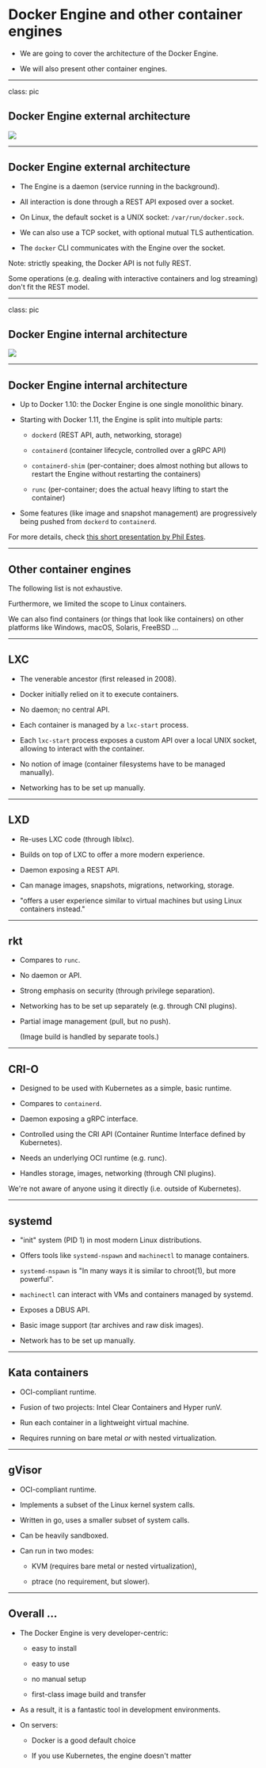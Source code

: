 # Docker Engine and other container engines

* We are going to cover the architecture of the Docker Engine.

* We will also present other container engines.

---

class: pic

## Docker Engine external architecture

![](images/docker-engine-architecture.svg)

---

## Docker Engine external architecture

* The Engine is a daemon (service running in the background).

* All interaction is done through a REST API exposed over a socket.

* On Linux, the default socket is a UNIX socket: `/var/run/docker.sock`.

* We can also use a TCP socket, with optional mutual TLS authentication.

* The `docker` CLI communicates with the Engine over the socket.

Note: strictly speaking, the Docker API is not fully REST.

Some operations (e.g. dealing with interactive containers
and log streaming) don't fit the REST model.
 
---

class: pic

## Docker Engine internal architecture

![](images/dockerd-and-containerd.png)

---

## Docker Engine internal architecture

* Up to Docker 1.10: the Docker Engine is one single monolithic binary.

* Starting with Docker 1.11, the Engine is split into multiple parts:

  - `dockerd` (REST API, auth, networking, storage)

  - `containerd` (container lifecycle, controlled over a gRPC API)

  - `containerd-shim` (per-container; does almost nothing but allows to restart the Engine without restarting the containers)

  - `runc` (per-container; does the actual heavy lifting to start the container)

* Some features (like image and snapshot management) are progressively being pushed from `dockerd` to `containerd`.

For more details, check [this short presentation by Phil Estes](https://www.slideshare.net/PhilEstes/diving-through-the-layers-investigating-runc-containerd-and-the-docker-engine-architecture).

---

## Other container engines

The following list is not exhaustive.

Furthermore, we limited the scope to Linux containers.

We can also find containers (or things that look like containers) on other platforms
like Windows, macOS, Solaris, FreeBSD ...

---

## LXC

* The venerable ancestor (first released in 2008).

* Docker initially relied on it to execute containers.

* No daemon; no central API.

* Each container is managed by a `lxc-start` process.

* Each `lxc-start` process exposes a custom API over a local UNIX socket, allowing to interact with the container.

* No notion of image (container filesystems have to be managed manually).

* Networking has to be set up manually.

---

## LXD

* Re-uses LXC code (through liblxc).

* Builds on top of LXC to offer a more modern experience.

* Daemon exposing a REST API.

* Can manage images, snapshots, migrations, networking, storage.

* "offers a user experience similar to virtual machines but using Linux containers instead."

---

## rkt

* Compares to `runc`.

* No daemon or API.

* Strong emphasis on security (through privilege separation).

* Networking has to be set up separately (e.g. through CNI plugins).

* Partial image management (pull, but no push).

  (Image build is handled by separate tools.)

---

## CRI-O

* Designed to be used with Kubernetes as a simple, basic runtime.

* Compares to `containerd`.

* Daemon exposing a gRPC interface.

* Controlled using the CRI API (Container Runtime Interface defined by Kubernetes).

* Needs an underlying OCI runtime (e.g. runc).

* Handles storage, images, networking (through CNI plugins).

We're not aware of anyone using it directly (i.e. outside of Kubernetes).

---

## systemd

* "init" system (PID 1) in most modern Linux distributions.

* Offers tools like `systemd-nspawn` and `machinectl` to manage containers.

* `systemd-nspawn` is "In many ways it is similar to chroot(1), but more powerful".

* `machinectl` can interact with VMs and containers managed by systemd.

* Exposes a DBUS API.

* Basic image support (tar archives and raw disk images).

* Network has to be set up manually.

---

## Kata containers

* OCI-compliant runtime.

* Fusion of two projects: Intel Clear Containers and Hyper runV.

* Run each container in a lightweight virtual machine.

* Requires running on bare metal *or* with nested virtualization.

---

## gVisor

* OCI-compliant runtime.

* Implements a subset of the Linux kernel system calls.

* Written in go, uses a smaller subset of system calls.

* Can be heavily sandboxed.

* Can run in two modes:

  * KVM (requires bare metal or nested virtualization),

  * ptrace (no requirement, but slower).

---

## Overall ...

* The Docker Engine is very developer-centric:

  - easy to install

  - easy to use

  - no manual setup

  - first-class image build and transfer

* As a result, it is a fantastic tool in development environments.

* On servers:

  - Docker is a good default choice

  - If you use Kubernetes, the engine doesn't matter
